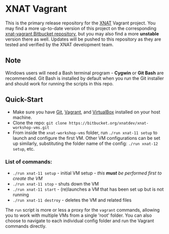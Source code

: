 XNAT Vagrant
==============================

This is the primary release repository for the [XNAT](http://www.xnat.org) Vagrant project. You may find a more up-to-date version of this project on the corresponding [xnat-vagrant Bitbucket repository](https://bitbucket.org/xnatdev/xnat-vagrant), but you may also find a more __unstable__ version there as well. Updates will be pushed to this repository as they are tested and verified by the XNAT development team.

## Note

Windows users will need a Bash terminal program - **Cygwin** or **Git Bash** are recommended. Git Bash is
installed by default when you run the Git installer and should work for running the scripts in this repo.

## Quick-Start

- Make sure you have [Git](https://git-scm.com/downloads), [Vagrant](https://www.vagrantup.com),
  and [VirtualBox](https://www.virtualbox.org) installed on your host machine.
- Clone the repo: `git clone https://bitbucket.org/xnatdev/xnat-workshop-vms.git`
- From inside the `xnat-workshop-vms` folder, run `./run xnat-11 setup` to launch and configure the first VM.
  Other VM configurations can be set up similarly, substituting the folder name of the config:
  `./run xnat-12 setup`, etc.

### List of commands:
  - `./run xnat-11 setup` - initial VM setup - *this **must** be performed first to create the VM*
  - `./run xnat-11 stop` - shuts down the VM
  - `./run xnat-11 start` - (re)launches a VM that has been set up but is not running
  - `./run xnat-11 destroy` - deletes the VM and related files

The `run` script is more or less a proxy for the `vagrant` commands, allowing you to work with multiple VMs
from a single 'root' folder. You can also choose to navigate to each individual config folder and run the
Vagrant commands directly.
